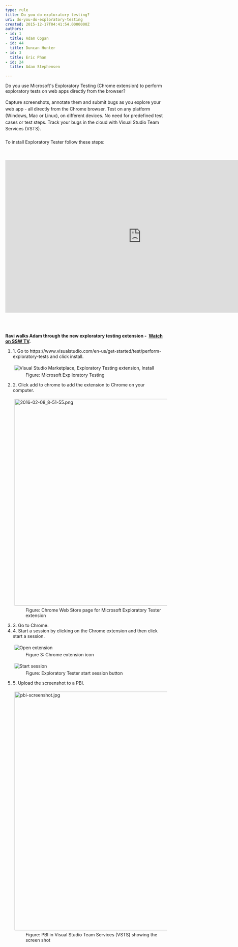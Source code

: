 ```yaml
---
type: rule
title: Do you do exploratory testing?
uri: do-you-do-exploratory-testing
created: 2015-12-17T04:41:54.0000000Z
authors:
- id: 1
  title: Adam Cogan
- id: 44
  title: Duncan Hunter
- id: 3
  title: Eric Phan
- id: 24
  title: Adam Stephensen

---
```




<span class='intro'> Do you use Microsoft's Exploratory Testing&#160;(Chrome extension) to perform exploratory tests on web apps directly from the browser?&#160;<br><br><span style="line-height&#58;20.8px;"> Capture screenshots, annotate them&#160;and submit bugs as you explore your web app - all directly from the Chrome browser. Test on any platform (Windows, Mac or Linux), on different devices. No need for predefined test cases or test steps. Track your bugs in the cloud with Visual Studio Team Services (VSTS).</span><br style="line-height&#58;20.8px;"><br style="line-height&#58;20.8px;"><span style="line-height&#58;20.8px;">To install Exploratory Tester follow these steps&#58;</span> <br><div><br></div> </span>

<div>
   <span style="color&#58;#555555;font-size&#58;0.9rem;font-weight&#58;bold;line-height&#58;2.1rem;"> </span>
   <div class="ms-rtestate-read ms-rte-embedcode ms-rte-embedil ms-rtestate-notify">
      <iframe width="853" height="480" src="https&#58;//www.youtube.com/embed/J_fmWxl1zUQ?rel=0" frameborder="0"></iframe>&#160;</div>
   <span style="color&#58;#555555;font-size&#58;0.9rem;font-weight&#58;bold;line-height&#58;2.1rem;"> <br></span></div><p> 
   <strong>Ravi walks Adam through the new exploratory testing extension - &#160;<a href="http&#58;//tv.ssw.com/6664/exploratory-testing-extension-for-visual-studio-adam-cogans-interview-with-ravi-shanker" target="_blank">Watch on SSW TV</a>.</strong></p><ol><li>1. Go to&#160;https&#58;//www.visualstudio.com/en-us/get-started/test/perform-exploratory-tests and click install. <dl class="image"><dt> <img src="https&#58;//i3-vso.sec.s-msft.com/get-started/test/_img/exploratory-test/exploratory-test-extension.png" alt="Visual Studio Marketplace, Exploratory Testing extension, Install" style="margin&#58;5px;" /> </dt><dd>Figure&#58;&#160;Microsoft Exp loratory Testing&#160;</dd></dl></li><li>2. Click add to chrome to add the extension to Chrome on your computer. <dl class="image"><dt> <img src="/SiteAssets/do-you-do-exploratory-testing/2016-02-08_8-51-55.png" alt="2016-02-08_8-51-55.png" style="margin&#58;5px;width&#58;650px;" /> </dt><dd> Figure&#58;&#160;Chrome Web Store page for Microsoft Exploratory Tester extension</dd></dl></li><li>3. Go to Chrome.</li><li>4. Start a session&#160;by clicking on the Chrome extension and then click start a session. <dl class="image"><dt> <img src="https&#58;//i3-vso.sec.s-msft.com/get-started/test/_img/exploratory-test/open-extension.png" alt="Open extension" data-pin-nopin="true" style="margin&#58;5px;" /> </dt><dd>Figure 3&#58; Chrome extension icon</dd></dl><dl class="image"><dt> <img src="https&#58;//i3-vso.sec.s-msft.com/get-started/test/_img/exploratory-test/start-session.png" alt="Start session" data-pin-nopin="true" style="margin&#58;5px;" /> </dt><dd>Figure&#58; Exploratory Tester start session button</dd></dl></li><li>5. Upload the screenshot to a PBI.<p></p><dl class="image"><dt> <img src="/PublishingImages/pbi-screenshot.jpg" alt="pbi-screenshot.jpg" style="margin&#58;5px;width&#58;750px;" /> </dt><dd>Figure&#58; PBI in Visual Studio Team Services (VSTS)&#160;showing the screen shot</dd></dl> 
   </li></ol>


